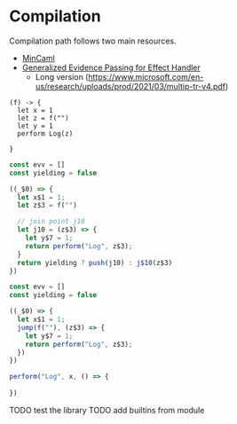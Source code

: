 # Compilation

Compilation path follows two main resources.

- [MinCaml](https://www.kb.ecei.tohoku.ac.jp/~sumii/pub/FDPE05.pdf)
- [Generalized Evidence Passing for Effect Handler](https://www.microsoft.com/en-us/research/uploads/prod/2021/08/genev-icfp21.pdf)
  - Long version (https://www.microsoft.com/en-us/research/uploads/prod/2021/03/multip-tr-v4.pdf)


```
(f) -> {
  let x = 1
  let z = f("")
  let y = 1
  perform Log(z)
  
}
```

```js
const evv = []
const yielding = false

((_$0) => {
  let x$1 = 1;
  let z$3 = f("")

  // join point j10
  let j10 = (z$3) => {  
    let y$7 = 1;
    return perform("Log", z$3);
  }
  return yielding ? push(j10) : j$10(z$3)
})
```

```js
const evv = []
const yielding = false

((_$0) => {
  let x$1 = 1;
  jump(f(""), (z$3) => {  
    let y$7 = 1;
    return perform("Log", z$3);
  }) 
})

perform("Log", x, () => {
  
})
```
TODO test the library
TODO add builtins from module